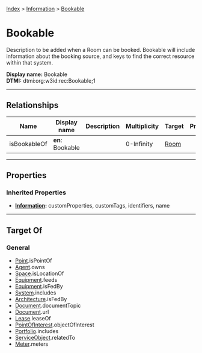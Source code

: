 [Index](../index.md) > [Information](Information.md) > [Bookable](#)
# Bookable

Description to be added when a Room can be booked. Bookable will include information about the booking source, and keys to find the correct resource within that system.


**Display name:** Bookable<br />
**DTMI:** dtmi:org:w3id:rec:Bookable;1

---

## Relationships

|Name|Display name|Description|Multiplicity|Target|Properties|Writable|
|-|-|-|-|-|-|-|
|isBookableOf|**en**: Bookable||0-Infinity|[Room](../Space/Architecture/Room/Room.md)||True|

---

## Properties

### Inherited Properties
* **[Information](Information.md):** customProperties, customTags, identifiers, name

---

## Target Of
### General
* [Point](../Point/Point.md).isPointOf
* [Agent](../Agent/Agent.md).owns
* [Space](../Space/Space.md).isLocationOf
* [Equipment](../Asset/Equipment/Equipment.md).feeds
* [Equipment](../Asset/Equipment/Equipment.md).isFedBy
* [System](../Collection/System/System.md).includes
* [Architecture](../Space/Architecture/Architecture.md).isFedBy
* [Document](Document/Document.md).documentTopic
* [Document](Document/Document.md).url
* [Lease](../Event/Lease.md).leaseOf
* [PointOfInterest](PointOfInterest.md).objectOfInterest
* [Portfolio](../Collection/Portfolio.md).includes
* [ServiceObject](ServiceObject/ServiceObject.md).relatedTo
* [Meter](../Asset/Equipment/Meter/Meter.md).meters
